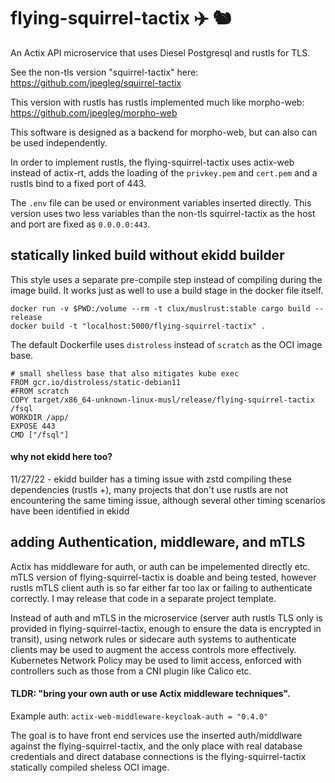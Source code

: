 # flying-squirrel-tactix ✈️ 🐿️ 

An Actix API microservice that uses Diesel Postgresql and rustls for TLS.

See the non-tls version "squirrel-tactix" here: https://github.com/jpegleg/squirrel-tactix

This version with rustls has rustls implemented much like morpho-web: https://github.com/jpegleg/morpho-web

This software is designed as a backend for morpho-web, but can also can be used independently. 

In order to implement rustls, the flying-squirrel-tactix uses actix-web instead of actix-rt, adds the loading
of the `privkey.pem` and `cert.pem` and a rustls bind to a fixed port of 443.

The `.env` file can be used or environment variables inserted directly. This version uses two less variables
than the non-tls squirrel-tactix as the host and port are fixed as `0.0.0.0:443`.

## statically linked build without ekidd builder

This style uses a separate pre-compile step instead of compiling during the image build.
It works just as well to use a build stage in the docker file itself.

```
docker run -v $PWD:/volume --rm -t clux/muslrust:stable cargo build --release
docker build -t "localhost:5000/flying-squirrel-tactix" .
```

The default Dockerfile uses `distroless` instead of `scratch` as the OCI image base.

```
# small shelless base that also mitigates kube exec
FROM gcr.io/distroless/static-debian11
#FROM scratch
COPY target/x86_64-unknown-linux-musl/release/flying-squirrel-tactix /fsql
WORKDIR /app/
EXPOSE 443
CMD ["/fsql"]
```
#### why not ekidd here too?

11/27/22 - ekidd builder has a timing issue with zstd compiling these dependencies (rustls +), many projects that don't use rustls are not encountering the same timing issue, although several other timing scenarios have been identified in ekidd

## adding Authentication, middleware, and mTLS

Actix has middleware for auth, or auth can be impelemented directly etc.
mTLS version of flying-squirrel-tactix is doable and being tested, however rustls mTLS client auth
is so far either far too lax or failing to authenticate correctly. I may release that
code in a separate project template.

Instead of auth and mTLS in the microservice (server auth rustls TLS only is provided in flying-squirrel-tactix, enough to ensure the data is encrypted in transit), using network rules or sidecare auth systems to authenticate clients
may be used to augment the access controls more effectively. Kubernetes Network Policy may be used to limit
access, enforced with controllers such as those from a CNI plugin like Calico etc.

#### TLDR: "bring your own auth or use Actix middleware techniques".

Example auth: `actix-web-middleware-keycloak-auth = "0.4.0"`

The goal is to have front end services use the inserted auth/middlware against the flying-squirrel-tactix,
and the only place with real database credentials and direct database connections is the flying-squirrel-tactix statically compiled sheless OCI image.
